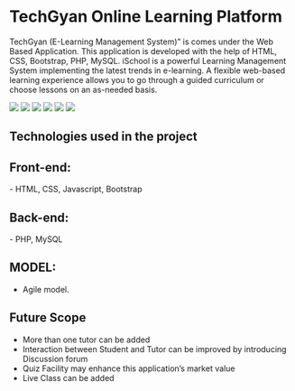 # TechGyan Online Learning Platform

TechGyan (E-Learning Management System)” is comes under the Web Based Application. This application is developed with the help of HTML, CSS, Bootstrap, PHP, MySQL. iSchool is a powerful Learning Management System implementing the latest trends in e-learning. A flexible web-based learning experience allows you to go through a guided 
curriculum or choose lessons on an as-needed basis.

![](website-images/website-HomePage.PNG)
![](website-images/website-Courses.PNG)
![](website-images/website-Student-profile.PNG)
![](website-images/website-AdminDashboard.PNG)
![](website-images/website-AdminCourses.PNG)
![](website-images/website-Watch-Course.PNG)

## Technologies used in the project

<h2>Front-end:</h2>
- HTML, CSS, Javascript, Bootstrap

<h2>Back-end:</h2>
- PHP, MySQL

## MODEL:

* Agile model.


## Future Scope

* More than one tutor can be added 
* Interaction between Student and Tutor can be improved by introducing Discussion forum
* Quiz Facility may enhance this application’s market value
* Live Class can be added
